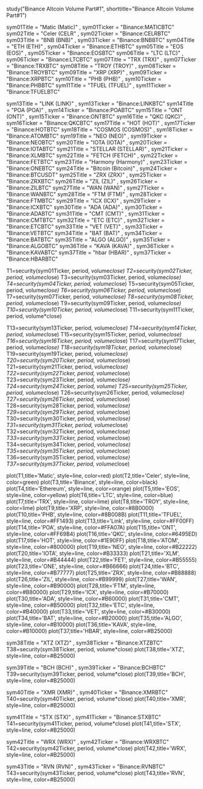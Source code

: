 study("Binance Altcoin Volume Part#1", shorttitle="Binance Altcoin Volume Part#1")


sym01Title = "Matic   (Matic)"  , sym01Ticker = "Binance:MATICBTC"
sym02Title = "Celer   (CELR"  , sym02Ticker = "Binance:CELRBTC"
sym03Title = "BNB   (BNB)"  , sym03Ticker = "Binance:BNBBTC"
sym04Title = "ETH   (ETH)"  , sym04Ticker = "Binance:ETHBTC"
sym05Title = "EOS   (EOS)"  , sym05Ticker = "Binance:EOSBTC"
sym06Title = "LTC   (LTC)"  , sym06Ticker = "Binance:LTCBTC"
sym07Title = "TRX   (TRX)"  , sym07Ticker = "Binance:TRXBTC"
sym08Title = "TROY   (TROY)"  , sym08Ticker = "Binance:TROYBTC"
sym09Title = "XRP   (XRP)"  , sym09Ticker = "Binance:XRPBTC"
sym10Title = "PHB   (PHB)"  , sym10Ticker = "Binance:PHBBTC"
sym11Title = "TFUEL   (TFUEL)"  , sym11Ticker = "Binance:TFUELBTC"

sym13Title = "LINK   (LINK)"  , sym13Ticker = "Binance:LINKBTC"
sym14Title = "POA   (POA)"  , sym14Ticker = "Binance:POABTC"
sym15Title = "ONT   (ONT)"  , sym15Ticker = "Binance:ONTBTC"
sym16Title = "QKC   (QKC)"  , sym16Ticker = "Binance:QKCBTC"
sym17Title = "HOT   (HOT)"  , sym17Ticker = "Binance:HOTBTC"
sym18Title = "COSMOS   (COSMOS)"  , sym18Ticker = "Binance:ATOMBTC"
sym19Title = "NEO   (NEO)"  , sym19Ticker = "Binance:NEOBTC"
sym20Title = "IOTA   (IOTA)"  , sym20Ticker = "Binance:IOTABTC"
sym21Title = "STELLAR   (STELLAR)"  , sym21Ticker = "Binance:XLMBTC"
sym22Title = "FETCH   (FETCH)"  , sym22Ticker = "Binance:FETBTC"
sym23Title = "Harmony   (Harmony)"  , sym23Ticker = "Binance:ONEBTC"
sym24Title = "Bitcoin   (Bitcoin)"  , sym24Ticker = "Binance:BTCUSDT"
sym25Title = "ZRX   (ZRX)"  , sym25Ticker = "Binance:ZRXBTC"
sym26Title = "ZIL   (ZIL)"  , sym26Ticker = "Binance:ZILBTC"
sym27Title = "WAN   (WAN)"  , sym27Ticker = "Binance:WANBTC"
sym28Title = "FTM  (FTM)"  , sym28Ticker = "Binance:FTMBTC"
sym29Title = "ICX  (ICX)"  , sym29Ticker = "Binance:ICXBTC"
sym30Title = "ADA  (ADA)"  , sym30Ticker = "Binance:ADABTC"
sym31Title = "CMT  (CMT)"  , sym31Ticker = "Binance:CMTBTC"
sym32Title = "ETC  (ETC)"  , sym32Ticker = "Binance:ETCBTC"
sym33Title = "VET  (VET)"  , sym33Ticker = "Binance:VETBTC"
sym34Title = "BAT  (BAT)"  , sym34Ticker = "Binance:BATBTC"
sym35Title = "ALGO  (ALGO)"  , sym35Ticker = "Binance:ALGOBTC"
sym36Title = "KAVA  (KAVA)"  , sym36Ticker = "Binance:KAVABTC"
sym37Title = "hbar (HBAR)"  , sym37Ticker = "Binance:HBARBTC"

T1=security(sym01Ticker, period, volume*close)
T2=security(sym02Ticker, period, volume*close)
T3=security(sym03Ticker, period, volume*close)
T4=security(sym04Ticker, period, volume*close)
T5=security(sym05Ticker, period, volume*close)
T6=security(sym06Ticker, period, volume*close)
T7=security(sym07Ticker, period, volume*close)
T8=security(sym08Ticker, period, volume*close)
T9=security(sym09Ticker, period, volume*close)
T10=security(sym10Ticker, period, volume*close)
T11=security(sym11Ticker, period, volume*close)

T13=security(sym13Ticker, period, volume*close)
T14=security(sym14Ticker, period, volume*close)
T15=security(sym15Ticker, period, volume*close)
T16=security(sym16Ticker, period, volume*close)
T17=security(sym17Ticker, period, volume*close)
T18=security(sym18Ticker, period, volume*close)
T19=security(sym19Ticker, period, volume*close)
T20=security(sym20Ticker, period, volume*close)
T21=security(sym21Ticker, period, volume*close)
T22=security(sym22Ticker, period, volume*close)
T23=security(sym23Ticker, period, volume*close)
T24=security(sym24Ticker, period, volume)
T25=security(sym25Ticker, period, volume*close)
T26=security(sym26Ticker, period, volume*close)
T27=security(sym26Ticker, period, volume*close)
T28=security(sym28Ticker, period, volume*close)
T29=security(sym29Ticker, period, volume*close)
T30=security(sym30Ticker, period, volume*close)
T31=security(sym31Ticker, period, volume*close)
T32=security(sym32Ticker, period, volume*close)
T33=security(sym33Ticker, period, volume*close)
T34=security(sym34Ticker, period, volume*close)
T35=security(sym35Ticker, period, volume*close)
T36=security(sym35Ticker, period, volume*close)
T37=security(sym37Ticker, period, volume*close)


plot(T1,title='Matic', style=line, color=red)
plot(T2,title='Celer', style=line, color=green)
plot(T3,title='Binance', style=line, color=black)
plot(T4,title='Ethereum', style=line, color=orange)
plot(T5,title='EOS', style=line, color=yellow)
plot(T6,title='LTC', style=line, color=blue)
plot(T7,title='TRX', style=line, color=lime)
plot(T8,title='TROY', style=line, color=lime)
plot(T9,title='XRP', style=line, color=#8B0000)
plot(T10,title='PHB', style=line, color=#8B008B)
plot(T11,title='TFUEL', style=line, color=#FF1493)
plot(T13,title='Link', style=line, color=#FF00FF)
plot(T14,title='POA', style=line, color=#FFA07A)
plot(T15,title='ONT', style=line, color=#FF69B4)
plot(T16,title='QKC', style=line, color=#6495ED)
plot(T17,title='HOT', style=line, color=#1E90FF)
plot(T18,title='ATOM', style=line, color=#800000)
plot(T19,title='NEO', style=line, color=#B22222)
plot(T20,title='IOTA', style=line, color=#B33333)
plot(T21,title='XLM', style=line, color=#B44444)
plot(T22,title='FET', style=line, color=#B55555)
plot(T23,title='ONE', style=line, color=#B66666)
plot(T24,title='BTC', style=line, color=#B77777)
plot(T25,title='ZRX', style=line, color=#B88888)
plot(T26,title='ZIL', style=line, color=#B99999)
plot(T27,title='WAN', style=line, color=#B90000)
plot(T28,title='FTM', style=line, color=#B80000)
plot(T29,title='ICX', style=line, color=#B70000)
plot(T30,title='ADA', style=line, color=#B60000)
plot(T31,title='CMT', style=line, color=#B50000)
plot(T32,title='ETC', style=line, color=#B40000)
plot(T33,title='VET', style=line, color=#B30000)
plot(T34,title='BAT', style=line, color=#B20000)
plot(T35,title='ALGO', style=line, color=#B10000)
plot(T36,title='KAVA', style=line, color=#B10000)
plot(T37,title='HBAR', style=line, color=#B25000)


sym38Title = "XTZ (XTZ)"  , sym38Ticker = "Binance:XTZBTC"
T38=security(sym38Ticker, period, volume*close)
plot(T38,title='XTZ', style=line, color=#B25000)

sym39Title = "BCH (BCH)"  , sym39Ticker = "Binance:BCHBTC"
T39=security(sym39Ticker, period, volume*close)
plot(T39,title='BCH', style=line, color=#B25000)

sym40Title = "XMR (XMR)"  , sym40Ticker = "Binance:XMRBTC"
T40=security(sym40Ticker, period, volume*close)
plot(T40,title='XMR', style=line, color=#B25000)

sym41Title = "STX (STX)"  , sym41Ticker = "Binance:STXBTC"
T41=security(sym41Ticker, period, volume*close)
plot(T41,title='STX', style=line, color=#B25000)

sym42Title = "WRX (WRX)"  , sym42Ticker = "Binance:WRXBTC"
T42=security(sym42Ticker, period, volume*close)
plot(T42,title='WRX', style=line, color=#B25000)

sym43Title = "RVN (RVN)"  , sym43Ticker = "Binance:RVNBTC"
T43=security(sym43Ticker, period, volume*close)
plot(T43,title='RVN', style=line, color=#B25000)
